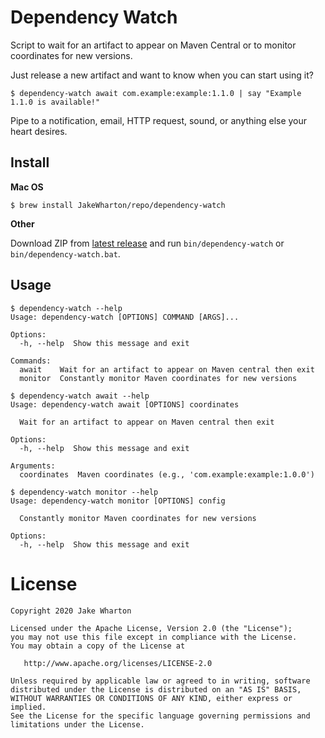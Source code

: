 # Dependency Watch

Script to wait for an artifact to appear on Maven Central or to monitor coordinates for new
versions.

Just release a new artifact and want to know when you can start using it?
```
$ dependency-watch await com.example:example:1.1.0 | say "Example 1.1.0 is available!"
```

Pipe to a notification, email, HTTP request, sound, or anything else your heart desires.


## Install

**Mac OS**

```
$ brew install JakeWharton/repo/dependency-watch
```

**Other**

Download ZIP from [latest release](https://github.com/JakeWharton/dependency-watch/releases/latest) and
run `bin/dependency-watch` or `bin/dependency-watch.bat`.


## Usage

```
$ dependency-watch --help
Usage: dependency-watch [OPTIONS] COMMAND [ARGS]...

Options:
  -h, --help  Show this message and exit

Commands:
  await    Wait for an artifact to appear on Maven central then exit
  monitor  Constantly monitor Maven coordinates for new versions
```
```
$ dependency-watch await --help
Usage: dependency-watch await [OPTIONS] coordinates

  Wait for an artifact to appear on Maven central then exit

Options:
  -h, --help  Show this message and exit

Arguments:
  coordinates  Maven coordinates (e.g., 'com.example:example:1.0.0')
```
```
$ dependency-watch monitor --help
Usage: dependency-watch monitor [OPTIONS] config

  Constantly monitor Maven coordinates for new versions

Options:
  -h, --help  Show this message and exit
```


# License

    Copyright 2020 Jake Wharton

    Licensed under the Apache License, Version 2.0 (the "License");
    you may not use this file except in compliance with the License.
    You may obtain a copy of the License at

       http://www.apache.org/licenses/LICENSE-2.0

    Unless required by applicable law or agreed to in writing, software
    distributed under the License is distributed on an "AS IS" BASIS,
    WITHOUT WARRANTIES OR CONDITIONS OF ANY KIND, either express or implied.
    See the License for the specific language governing permissions and
    limitations under the License.
